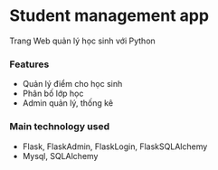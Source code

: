 # Student management app
Trang Web quản lý học sinh với Python

### Features
- Quản lý điểm cho học sinh
- Phân bố lớp học
- Admin quản lý, thống kê

### Main technology used
- Flask, FlaskAdmin, FlaskLogin, FlaskSQLAlchemy
- Mysql, SQLAlchemy
